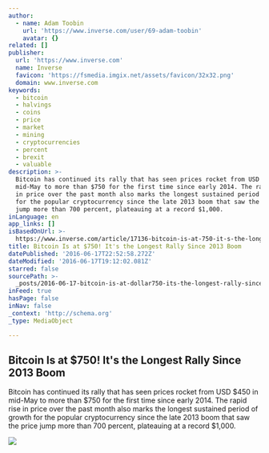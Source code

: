 ```yaml
---
author:
  - name: Adam Toobin
    url: 'https://www.inverse.com/user/69-adam-toobin'
    avatar: {}
related: []
publisher:
  url: 'https://www.inverse.com'
  name: Inverse
  favicon: 'https://fsmedia.imgix.net/assets/favicon/32x32.png'
  domain: www.inverse.com
keywords:
  - bitcoin
  - halvings
  - coins
  - price
  - market
  - mining
  - cryptocurrencies
  - percent
  - brexit
  - valuable
description: >-
  Bitcoin has continued its rally that has seen prices rocket from USD $450 in
  mid-May to more than $750 for the first time since early 2014. The rapid rise
  in price over the past month also marks the longest sustained period of growth
  for the popular cryptocurrency since the late 2013 boom that saw the price
  jump more than 700 percent, plateauing at a record $1,000.
inLanguage: en
app_links: []
isBasedOnUrl: >-
  https://www.inverse.com/article/17136-bitcoin-is-at-750-it-s-the-longest-rally-since-2013-boom
title: Bitcoin Is at $750! It's the Longest Rally Since 2013 Boom
datePublished: '2016-06-17T22:52:58.272Z'
dateModified: '2016-06-17T19:12:02.081Z'
starred: false
sourcePath: >-
  _posts/2016-06-17-bitcoin-is-at-dollar750-its-the-longest-rally-since-2013-boom.md
inFeed: true
hasPage: false
inNav: false
_context: 'http://schema.org'
_type: MediaObject

---
```

<article style=""><h1>Bitcoin Is at $750! It's the Longest Rally Since 2013 Boom</h1><p>Bitcoin has continued its rally that has seen prices rocket from USD $450 in mid-May to more than $750 for the first time since early 2014. The rapid rise in price over the past month also marks the longest sustained period of growth for the popular cryptocurrency since the late 2013 boom that saw the price jump more than 700 percent, plateauing at a record $1,000.</p><img src="https://fsmedia.imgix.net/51/ab/66/d4/3a09/41da/b1ff/f4304f4e4b8d/gettyimages-508728240jpg.jpeg?rect=288,0,4608,3456&amp;dpr=2&amp;auto=format,compress,enhance&amp;q=75" /></article>